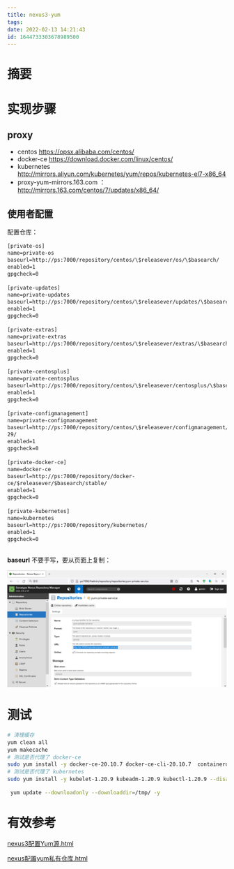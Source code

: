 ```yaml
---
title: nexus3-yum
tags: 
date: 2022-02-13 14:21:43
id: 1644733303678989500
---
```

# 摘要



# 实现步骤

## proxy

- centos https://opsx.alibaba.com/centos/
- docker-ce https://download.docker.com/linux/centos/
- kubernetes http://mirrors.aliyun.com/kubernetes/yum/repos/kubernetes-el7-x86_64
- proxy-yum-mirrors.163.com ：http://mirrors.163.com/centos/7/updates/x86_64/ 

## 使用者配置

配置仓库：

```
[private-os]
name=private-os
baseurl=http://ps:7000/repository/centos/\$releasever/os/\$basearch/
enabled=1
gpgcheck=0

[private-updates]
name=private-updates
baseurl=http://ps:7000/repository/centos/\$releasever/updates/\$basearch/
enabled=1
gpgcheck=0

[private-extras]
name=private-extras
baseurl=http://ps:7000/repository/centos/\$releasever/extras/\$basearch/
enabled=1
gpgcheck=0

[private-centosplus]
name=private-centosplus
baseurl=http://ps:7000/repository/centos/\$releasever/centosplus/\$basearch/
enabled=1
gpgcheck=0

[private-configmanagement]
name=private-configmanagement
baseurl=http://ps:7000/repository/centos/\$releasever/configmanagement/\$basearch/ansible-29/
enabled=1
gpgcheck=0

[private-docker-ce]
name=docker-ce
baseurl=http://ps:7000/repository/docker-ce/$releasever/$basearch/stable/
enabled=1
gpgcheck=0

[private-kubernetes]
name=kubernetes
baseurl=http://ps:7000/repository/kubernetes/
enabled=1
gpgcheck=0


```

**baseurl** 不要手写，要从页面上复制：

![image-20220213155241989](assets/images/image-20220213155241989.png)

# 测试

```sh
# 清理缓存
yum clean all 
yum makecache
# 测试是否代理了 docker-ce
sudo yum install -y docker-ce-20.10.7 docker-ce-cli-20.10.7  containerd.io-1.4.6
# 测试是否代理了 kubernetes
sudo yum install -y kubelet-1.20.9 kubeadm-1.20.9 kubectl-1.20.9 --disableexcludes=kubernetes
```



```sh
 yum update --downloadonly --downloaddir=/tmp/ -y
```

# 有效参考

 [nexus3配置Yum源.html](assets\references\nexus3配置Yum源.html) 

 [nexus配置yum私有仓库.html](assets\references\nexus配置yum私有仓库.html) 

